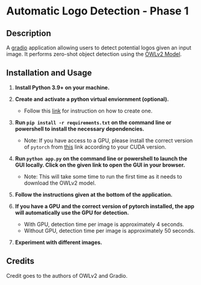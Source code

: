# Automatic Logo Detection - Phase 1

## Description
A [gradio](https://www.gradio.app/guides/quickstart) application allowing users to detect potential logos given an input image. It performs zero-shot object detection using the [OWLv2 Model](https://huggingface.co/docs/transformers/main/model_doc/owlv2).

## Installation and Usage

1. **Install Python 3.9+ on your machine.**

2. **Create and activate a python virtual enviornment (optional).**
    - Follow this [link](https://packaging.python.org/en/latest/guides/installing-using-pip-and-virtual-environments/) for instruction on how to create one.

3. **Run `pip install -r requirements.txt` on the command line or powershell to install the necessary dependencies.**
    - Note: If you have access to a GPU, please install the correct version of `pytorch` from [this](https://pytorch.org/get-started/locally/) link according to your CUDA version.

4. **Run `python app.py` on the command line or powershell to launch the GUI locally. Click on the given link to open the GUI in your browser.**
    - Note: This will take some time to run the first time as it needs to download the OWLv2 model.

5. **Follow the instructions given at the bottom of the application.**

6. **If you have a GPU and the correct version of pytorch installed, the app will automatically use the GPU for detection.**
    - With GPU, detection time per image is approximately 4 seconds.
    - Without GPU, detection time per image is approximately 50 seconds.

6. **Experiment with different images.**


## Credits
Credit goes to the authors of OWLv2 and Gradio. 